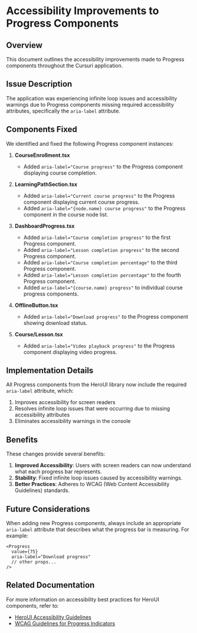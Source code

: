 # Accessibility Improvements to Progress Components

## Overview

This document outlines the accessibility improvements made to Progress components throughout the Cursuri application.

## Issue Description

The application was experiencing infinite loop issues and accessibility warnings due to Progress components missing required accessibility attributes, specifically the `aria-label` attribute.

## Components Fixed

We identified and fixed the following Progress component instances:

1. **CourseEnrollment.tsx**

   - Added `aria-label="Course progress"` to the Progress component displaying course completion.

2. **LearningPathSection.tsx**

   - Added `aria-label="Current course progress"` to the Progress component displaying current course progress.
   - Added `aria-label="{node.name} course progress"` to the Progress component in the course node list.

3. **DashboardProgress.tsx**

   - Added `aria-label="Course completion progress"` to the first Progress component.
   - Added `aria-label="Lesson completion progress"` to the second Progress component.
   - Added `aria-label="Course completion percentage"` to the third Progress component.
   - Added `aria-label="Lesson completion percentage"` to the fourth Progress component.
   - Added `aria-label="{course.name} progress"` to individual course progress components.

4. **OfflineButton.tsx**

   - Added `aria-label="Download progress"` to the Progress component showing download status.

5. **Course/Lesson.tsx**
   - Added `aria-label="Video playback progress"` to the Progress component displaying video progress.

## Implementation Details

All Progress components from the HeroUI library now include the required `aria-label` attribute, which:

1. Improves accessibility for screen readers
2. Resolves infinite loop issues that were occurring due to missing accessibility attributes
3. Eliminates accessibility warnings in the console

## Benefits

These changes provide several benefits:

1. **Improved Accessibility**: Users with screen readers can now understand what each progress bar represents.
2. **Stability**: Fixed infinite loop issues caused by accessibility warnings.
3. **Better Practices**: Adheres to WCAG (Web Content Accessibility Guidelines) standards.

## Future Considerations

When adding new Progress components, always include an appropriate `aria-label` attribute that describes what the progress bar is measuring. For example:

```tsx
<Progress
  value={75}
  aria-label="Download progress"
  // other props...
/>
```

## Related Documentation

For more information on accessibility best practices for HeroUI components, refer to:

- [HeroUI Accessibility Guidelines](https://heroui.github.io/docs/guide/accessibility)
- [WCAG Guidelines for Progress Indicators](https://www.w3.org/WAI/ARIA/apg/patterns/meter/)
